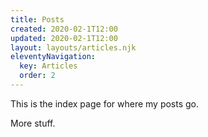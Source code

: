 ```yaml
---
title: Posts
created: 2020-02-1T12:00 
updated: 2020-02-1T12:00
layout: layouts/articles.njk
eleventyNavigation:
  key: Articles
  order: 2
---
```


This is the index page for where my posts go.

More stuff.